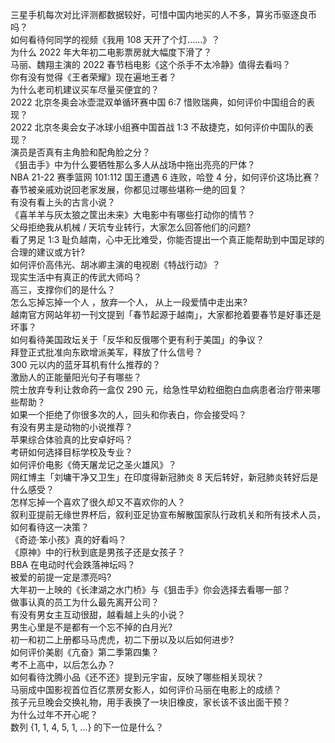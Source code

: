 三星手机每次对比评测都数据较好，可惜中国内地买的人不多，算劣币驱逐良币吗？  
如何看待何同学的视频《我用 108 天开了个灯......》？  
为什么 2022 年大年初二电影票房就大幅度下滑了？  
马丽、魏翔主演的 2022 春节档电影《这个杀手不太冷静》值得去看吗？  
你有没有觉得《王者荣耀》现在遍地王者？  
为什么老司机建议买车尽量买便宜的？  
2022 北京冬奥会冰壶混双单循环赛中国 6:7 惜败瑞典，如何评价中国组合的表现？  
2022 北京冬奥会女子冰球小组赛中国首战 1:3 不敌捷克，如何评价中国队的表现？  
演员是否真有主角脸和配角脸之分？  
《狙击手》中为什么要牺牲那么多人从战场中拖出亮亮的尸体？  
NBA 21-22 赛季篮网 101:112 国王遭遇 6 连败，哈登 4 分，如何评价这场比赛？  
春节被亲戚劝说回老家发展，你都见过哪些堪称一绝的回复？  
有没有看上头的古言小说？  
《喜羊羊与灰太狼之筐出未来》大电影中有哪些打动你的情节？  
父母拒绝我从机械 / 天坑专业转行，大家怎么回答他们的问题?  
看了男足 1:3 耻负越南，心中无比难受，你能否提出一个真正能帮助到中国足球的合理的建议或方针?  
如何评价高伟光、胡冰卿主演的电视剧《特战行动》？  
现实生活中有真正的传武大师吗？  
高三，支撑你们的是什么？  
怎么忘掉忘掉一个人 ，放弃一个人， 从上一段爱情中走出来?  
越南官方网站年初一刊文提到「春节起源于越南」，大家都抢着要春节是好事还是坏事？  
如何看待美国政坛关于「反华和反俄哪个更有利于美国」的争议？  
拜登正式批准向东欧增派美军，释放了什么信号？  
300 元以内的蓝牙耳机有什么推荐的？  
激励人的正能量阳光句子有哪些？  
院士放弃专利让救命药一盒仅 290 元，给急性早幼粒细胞白血病患者治疗带来哪些帮助？  
如果一个拒绝了你很多次的人，回头和你表白，你会接受吗？  
有没有男主是动物的小说推荐？  
苹果综合体验真的比安卓好吗？  
考研如何选择目标学校及专业？  
如何评价电影《倚天屠龙记之圣火雄风》？  
网红博主「刘墉干净又卫生」在印度得新冠肺炎 8 天后转好，新冠肺炎转好后是什么感受？  
怎样忘掉一个喜欢了很久却又不喜欢你的人？  
叙利亚提前无缘世界杯后，叙利亚足协宣布解散国家队行政机关和所有技术人员，如何看待这一决策？  
《奇迹·笨小孩》真的好看吗？  
《原神》中的行秋到底是男孩子还是女孩子？  
BBA 在电动时代会跌落神坛吗？  
被爱的前提一定是漂亮吗?  
大年初一上映的《长津湖之水门桥》与《狙击手》你会选择去看哪一部？  
做事认真的员工为什么最先离开公司？  
有没有男女主互动很甜，越看越上头的小说？  
男生心里是不是都有一个忘不掉的白月光?  
初一和初二上册都马马虎虎，初二下册以及以后如何进步?  
如何评价美剧《亢奋》第二季第四集？  
考不上高中，以后怎么办？  
如何看待沈腾小品《还不还》提到元宇宙，反映了哪些相关现状？  
马丽成中国影视首位百亿票房女影人，如何评价马丽在电影上的成绩？  
孩子元旦晚会交换礼物，用手表换了一块旧橡皮，家长该不该出面干预？  
为什么过年不开心呢？  
数列 {1, 1, 4, 5, 1, …} 的下一位是什么？  
